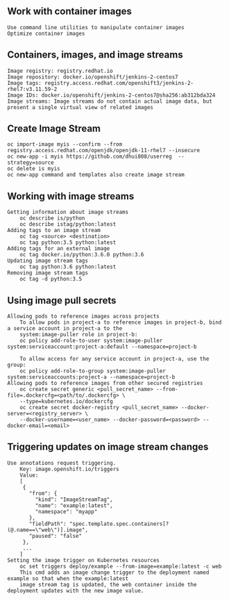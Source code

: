 ## Work with container images
	Use command line utilities to manipulate container images
	Optimize container images

## Containers, images, and image streams
	Image registry: registry.redhat.io
	Image repository: docker.io/openshift/jenkins-2-centos7
	Image tags: registry.access.redhat.com/openshift3/jenkins-2-rhel7:v3.11.59-2
	Image IDs: docker.io/openshift/jenkins-2-centos7@sha256:ab312bda324
	Image streams: Image streams do not contain actual image data, but present a single virtual view of related images
## Create Image Stream
	oc import-image myis --confirm --from registry.access.redhat.com/openjdk/openjdk-11-rhel7 --insecure
	oc new-app -i myis https://github.com/dhui808/userreg  --strategy=source
	oc delete is myis
	oc new-app command and templates also create image stream
## Working with image streams
	Getting information about image streams
		oc describe is/python
		oc describe istag/python:latest
	Adding tags to an image stream
		oc tag <source> <destination>
		oc tag python:3.5 python:latest
	Adding tags for an external image
		oc tag docker.io/python:3.6.0 python:3.6
	Updating image stream tags
		oc tag python:3.6 python:latest
	Removing image stream tags
		oc tag -d python:3.5
## Using image pull secrets
	Allowing pods to reference images across projects
		To allow pods in project-a to reference images in project-b, bind a service account in project-a to the 
		system:image-puller role in project-b:
		oc policy add-role-to-user system:image-puller system:serviceaccount:project-a:default --namespace=project-b
		
		To allow access for any service account in project-a, use the group:
		oc policy add-role-to-group system:image-puller system:serviceaccounts:project-a --namespace=project-b
	Allowing pods to reference images from other secured registries
		oc create secret generic <pull_secret_name> --from-file=.dockercfg=<path/to/.dockercfg> \
		--type=kubernetes.io/dockercfg
		oc create secret docker-registry <pull_secret_name> --docker-server=<registry_server> \
		--docker-username=<user_name> --docker-password=<password> --docker-email=<email>
## Triggering updates on image stream changes
  	Use annotations request triggering.
		Key: image.openshift.io/triggers
		Value:
		[
		 {
		   "from": {
		     "kind": "ImageStreamTag", 
		     "name": "example:latest", 
		     "namespace": "myapp" 
		   },
		   "fieldPath": "spec.template.spec.containers[?(@.name==\"web\")].image", 
		   "paused": "false" 
		 },
		 ...
		]
	Setting the image trigger on Kubernetes resources
		oc set triggers deploy/example --from-image=example:latest -c web
		This cmd adds an image change trigger to the deployment named example so that when the example:latest 
		image stream tag is updated, the web container inside the deployment updates with the new image value.
		
